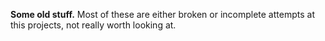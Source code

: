 **Some old stuff.** Most of these are either broken or incomplete attempts at
this projects, not really worth looking at.

<!--
Sky: A λ-Calculus Interpreter
=============================

Sky is an interpreter for the untyped λ-calculus, written in python for my own amusement.

It uses β-reduction and an evaluator similar to: https://mitpress.mit.edu/sites/default/files/sicp/full-text/book/book-Z-H-26.html#%_sec_4.1

Updates
=======

--------------------------------------------------------------------------------
06 Aug 2021:
This is going for a rewrite, too many bugs that idk how to fix. Issues include:
1. Transforming nested function application into currying
2. Environment model

I'm also probably going to try to learn a bit more about interpretation before I
start the rewrite.

Rewrite might be in haskell or just in python.
--------------------------------------------------------------------------------

Goals
=====

1. Environment for Variables (typing λ-expressions is hard)
2. α-equivalence (either internally or callable from the interpreter)
3. Module System
4. Better syntax
5. IO (preferably using Monads, but idk if that's possible in an untyped language)
6. Data structures (pairs, trees, lists, etc)

Sky is considered complete when I can make a merge sort with it. Although I might choose to continue it.

Tutorial
========

If you are not familiar with the λ-calculus, checkout Peter Selinger's lecture notes: https://arxiv.org/abs/0804.3434 . The first few chapters should be enough to get you started.

The syntax is as follows (for now):

      +----------+---------------+
      | λ-expr   | Sky syntax    |
      +----------+---------------+
      | λxy.x    | (\ (x y) x)   |
      +----------+---------------+
      | MN       | (M N)         |
      +----------+---------------+

You may have realized that this is similar to scheme's syntax (parsing s-exprs is MUCH easier than parsing anything else), and that is true, the only difference is that lambdas are represented with either a "\" or a "λ" as opposed to "lambda"
-->
